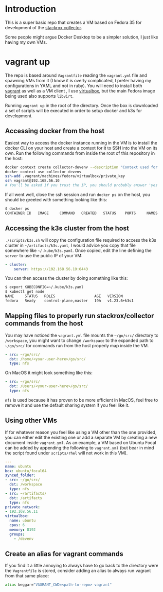 # Introduction

This is a super basic repo that creates a VM based on Fedora 35 for development of the [stackrox collector](https://github.com/stackrox/collector).

Some people might argue Docker Desktop to be a simpler solution, I just like having my own VMs.

# vagrant up
The repo is based around `Vagrantfile` reading the `vagrant.yml` file and spawning VMs from it (I know it is overly complicated, I prefer having my configurations in YAML and not in ruby). You will need to install both [vagrant](https://www.vagrantup.com/docs/installation) as well as a VM client , I use [virtualbox](https://www.virtualbox.org/wiki/Downloads), but the main Fedora image being used also supports `libvirt`.

Running `vagrant up` in the root of the directory. Once the box is downloaded a set of scripts will be executed in order to setup docker and k3s for development.

## Accessing docker from the host
Easiest way to access the docker instance running in the VM is to install the docker CLI on your host and create a context for it to SSH into the VM on its own. Run the following commands from inside the root of this repository in the host:
```bash
docker context create collector-devenv --description "Context used for collector development" --docker host=ssh://vagrant@192.168.56.10
docker context use collector-devenv
ssh-add .vagrant/machines/fedora/virtualbox/private_key
ssh vagrant@192.168.56.10
# You'll be asked if you trust the IP, you should probably answer 'yes'
```

If all went well, close the ssh session and run `docker ps` on the host, you should be greeted with something looking like this:
```bash
$ docker ps
CONTAINER ID   IMAGE     COMMAND   CREATED   STATUS    PORTS     NAMES
```

## Accessing the k3s cluster from the host
`./scripts/k3s.sh` will copy the configuration file required to access the k3s cluster in `~/artifacts/k3s.yaml`, I would advice you copy that file somewhere like `~/.kube/k3s.yaml`. Once copied, edit the line defining the `server` to use the public IP of your VM:
```yaml
- cluster:
    server: https://192.168.56.10:6443
```

You can then access the cluster by doing something like this:
```bash
$ export KUBECONFIG=~/.kube/k3s.yaml
$ kubectl get node
NAME     STATUS   ROLES                  AGE   VERSION
fedora   Ready    control-plane,master   19h   v1.23.6+k3s1
```

## Mapping files to properly run stackrox/collector commands from the host
You may have noticed the `vagrant.yml` file mounts the `~/go/src/` directory to `/workspace`, you might want to change `/workspace` to the expanded path to `~/go/src/` for commands run from the host properly map inside the VM.
```yaml
- src: ~/go/src/
  dst: /home/<your-user-here>/go/src/
  type: nfs
```
On MacOS it might look something like this:
```yaml
- src: ~/go/src/
  dst: /Users/<your-user-here>/go/src/
  type: nfs
```

`nfs` is used because it has proven to be more efficient in MacOS, feel free to remove it and use the default sharing system if you feel like it.

## Using other VMs
If for whatever reason you feel like using a VM other than the one provided, you can either edit the existing one or add a separate VM by creating a new document inside `vagrant.yml`. As an example, a VM based on Ubuntu Focal can be added by appending the following to `vagrant.yml` (but bear in mind the script found under `scripts/rhel` will not work in this VM).
```yml
---
name: ubuntu
box: ubuntu/focal64
synced_folder:
- src: ~/go/src/
  dst: /workspace
  type: nfs
- src: ~/artifacts/
  dst: /artifacts
  type: nfs
private_network:
- 192.168.56.11
virtualbox:
  name: ubuntu
  cpus: 6
  memory: 8192
  groups:
    - /devenv
```

## Create an alias for vagrant commands
If you find it a little annoying to always have to go back to the directory were the `Vagrantfile` is stored, consider adding an alias to always run vagrant from that same place:
```bash
alias beggar="VAGRANT_CWD=<path-to-repo> vagrant"
```

